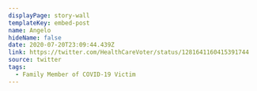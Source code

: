 ```yaml
---
displayPage: story-wall
templateKey: embed-post
name: Angelo
hideName: false
date: 2020-07-20T23:09:44.439Z
link: https://twitter.com/HealthCareVoter/status/1281641160415391744
source: twitter
tags:
  - Family Member of COVID-19 Victim
---
```

